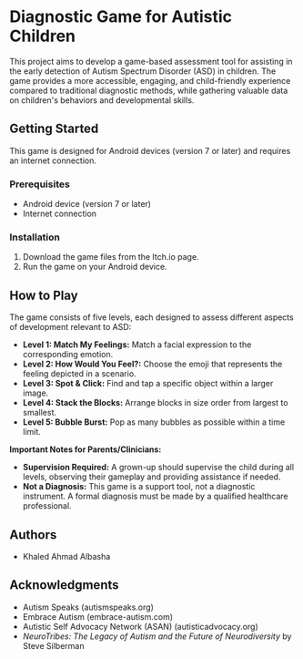 # Diagnostic Game for Autistic Children

This project aims to develop a game-based assessment tool for assisting in the early detection of Autism Spectrum Disorder (ASD) in children.  The game provides a more accessible, engaging, and child-friendly experience compared to traditional diagnostic methods, while gathering valuable data on children's behaviors and developmental skills.

## Getting Started

This game is designed for Android devices (version 7 or later) and requires an internet connection.

### Prerequisites

* Android device (version 7 or later)
* Internet connection

### Installation

1. Download the game files from the Itch.io page.
2. Run the game on your Android device.

## How to Play

The game consists of five levels, each designed to assess different aspects of development relevant to ASD:

* **Level 1: Match My Feelings:** Match a facial expression to the corresponding emotion.
* **Level 2: How Would You Feel?:** Choose the emoji that represents the feeling depicted in a scenario.
* **Level 3: Spot & Click:** Find and tap a specific object within a larger image.
* **Level 4: Stack the Blocks:** Arrange blocks in size order from largest to smallest.
* **Level 5: Bubble Burst:** Pop as many bubbles as possible within a time limit.

**Important Notes for Parents/Clinicians:**

* **Supervision Required:**  A grown-up should supervise the child during all levels, observing their gameplay and providing assistance if needed.
* **Not a Diagnosis:**  This game is a support tool, not a diagnostic instrument.  A formal diagnosis must be made by a qualified healthcare professional.

## Authors

* Khaled Ahmad Albasha

## Acknowledgments

* Autism Speaks (autismspeaks.org)
* Embrace Autism (embrace-autism.com)
* Autistic Self Advocacy Network (ASAN) (autisticadvocacy.org)
* *NeuroTribes: The Legacy of Autism and the Future of Neurodiversity* by Steve Silberman

